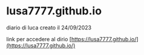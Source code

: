 # lusa7777.github.io
diario di luca
creato il 24/09/2023

link per accedere al dirio [https://lusa7777.github.io/](https://lusa7777.github.io/)